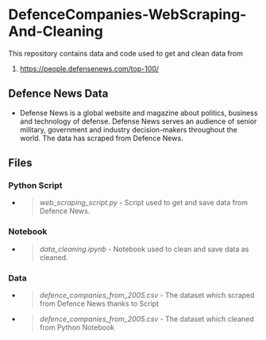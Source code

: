 # DefenceCompanies-WebScraping-And-Cleaning
This repository contains data and code used to get and clean data from 
1. https://people.defensenews.com/top-100/

## Defence News Data
* Defense News is a global website and magazine about politics, business and technology of defense. Defense News serves an audience of senior military, government and industry decision-makers throughout the world. The data has scraped from Defence News.

## Files

### Python Script
* > *web_scraping_script.py* - Script used to get and save data from Defence News.

### Notebook
* > *data_cleaning.ipynb* - Notebook used to clean and save data as cleaned.

### Data    
* > *defence_companies_from_2005.csv* - The dataset which scraped from Defence News thanks to Script 
* > *defence_companies_from_2005.csv* - The dataset which cleaned from Python Notebook
